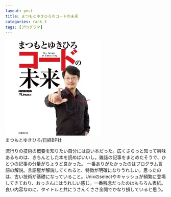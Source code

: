 ```yaml
---
layout: post
title: まつもとゆきひろのコードの未来
categories: rank_3
tags: [プログラマ]
---
```



<div class="book"><div class="book_image"><a href="http://www.amazon.co.jp/dp/4822234630"><img src="/images/future_of_computing.jpg"></img></a></div><div class="book_info">まつもとゆきひろ/日経BP社</div><div class="clear"></div></div>

流行りの技術の概要を知りたい自分には良い本だった。広くさらっと知って興味あるものは、きちんとした本を読めばいいし。雑誌の記事をまとめたそうで、ひとつの記事の分量がちょうど良かった。
一番ありがたかったのはプログラム言語の解説。言語屋が解説してくれると、特徴が明確になりうれしい。思ったのは、古い技術が基礎になっていること。Unixのselectやキャッシュが頻繁に登場してきており、おっさんにはうれしい感じ。一番残念だったのはもちろん表紙。良い内容なのに、タイトルと共にうさんくささ全開でかなり損していると思う。
